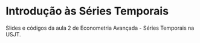 # Introdução às Séries Temporais
Slides e códigos da aula 2 de Econometria Avançada - Séries Temporais na USJT.
